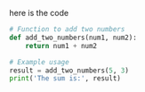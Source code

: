 here is the code 

```py title="add_nmbers.py" linenums="1" hl_lines="3-5"
# Function to add two numbers
def add_two_numbers(num1, num2):
    return num1 + num2

# Example usage
result = add_two_numbers(5, 3)
print('The sum is:', result)
```